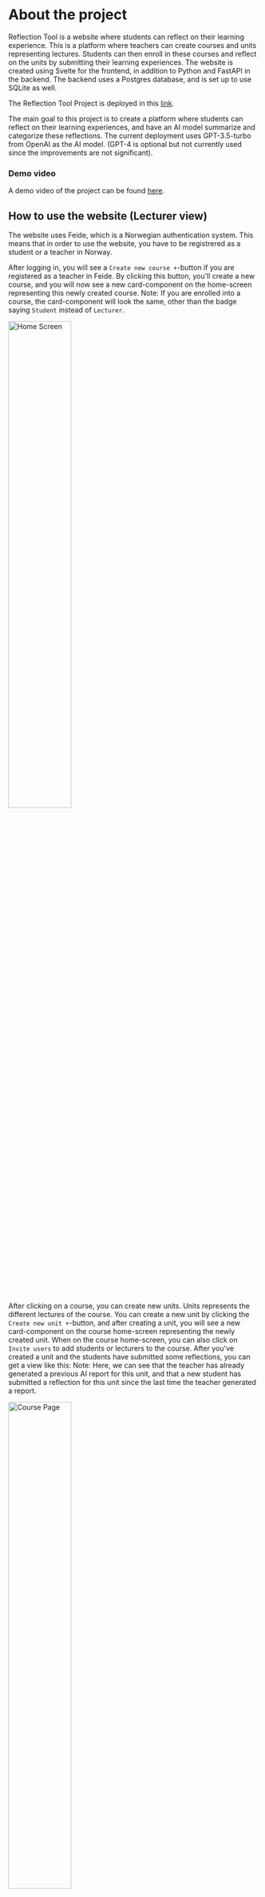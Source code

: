 # About the project

Reflection Tool is a website where students can reflect on their learning experience. This is a platform where teachers can create courses and units representing lectures. Students can then enroll in these courses and reflect on the units by submitting their learning experiences. The website is created using Svelte for the frontend, in addition to Python and FastAPI in the backend. The backend uses a Postgres database, and is set up to use SQLite as well.

The Reflection Tool Project is deployed in this [link](https://reflect.iik.ntnu.no/).

The main goal to this project is to create a platform where students can reflect on their learning experiences, and have an AI model summarize and categorize these reflections. The current deployment uses GPT-3.5-turbo from OpenAI as the AI model. (GPT-4 is optional but not currently used since the improvements are not significant).

### Demo video

A demo video of the project can be found [here](https://www.youtube.com/watch?v=Q0LlpVkIMfc).

## How to use the website (Lecturer view)

The website uses Feide, which is a Norwegian authentication system. This means that in order to use the website, you have to be registrered as a student or a teacher in Norway.

After logging in, you will see a `Create new course +`-button if you are registered as a teacher in Feide. By clicking this button, you'll create a new course, and you will now see a new card-component on the home-screen representing this newly created course. Note: If you are enrolled into a course, the card-component will look the same, other than the badge saying `Student` instead of `Lecturer`.

<img src="./docs/Pictures/applicationView/homeScreen.png" width="50%" alt="Home Screen" />

After clicking on a course, you can create new units. Units represents the different lectures of the course. You can create a new unit by clicking the `Create new unit +`-button, and after creating a unit, you will see a new card-component on the course home-screen representing the newly created unit. When on the course home-screen, you can also click on `Invite users` to add students or lecturers to the course. After you've created a unit and the students have submitted some reflections, you can get a view like this:
Note: Here, we can see that the teacher has already generated a previous AI report for this unit, and that a new student has submitted a reflection for this unit since the last time the teacher generated a report.

<img src="./docs/Pictures/applicationView/coursePage.png" width="50%" alt="Course Page" />

And when clicking on `View report`, you can get a page like this where you can generate and download the report.

<img src="./docs/Pictures/applicationView/unitPage.png" width="50%" alt="Unit Page" />

### How to use the website (Student view)

How to use the website as a student is visible [here](./docs/StudentView.md).

# Run the project

This app is split into 2 main parts:

1. Frontend ([Sveltekit](https://kit.svelte.dev/docs/introduction))
2. Backend in Python ([FastAPI](https://fastapi.tiangolo.com/) + [SqlAlchemy](https://docs.sqlalchemy.org) + [Postgres](https://www.postgresql.org/docs/) / [SQLite](https://www.sqlite.org/docs.html))

##### Requirements:

- [Docker](https://docs.docker.com/get-docker/) or [Python](https://www.python.org/downloads/) (v3.9) & [Sqlite](https://www.sqlite.org/download.html)
- [Node + npm](https://docs.npmjs.com/downloading-and-installing-node-js-and-npm)

## Backend

To set up the backend, you have to create a `.env`-file in the `backend`-folder based on the `.env.template`-file. For full documentation on how to set up the backend, see the [backend documentation](./backend/README.md).

After setup of enviroments you can run the following commands:

```bash
make dev
```

or if you are using Windows, you can run the following commands:

```bash
cd backend
docker-compose up --no-deps backend
```

## Frontend

To set up the frontend, you have to create a `.env`-file in the `frontend`-folder based on the `.env.template`-file. For full documentation on how to set up the frontend, see the [frontend documentation](./frontend/README.md).

After setup of enviroments you can run the following commands:

```bash
cd frontend
npm install
npm run dev
```

# Production deployment

For full documentation on how to deploy the project in production, see the [production documentation](./docs/Deployment.md).

# Libraries, frameworks and tech stack

## Frontend

- [Svelte](https://svelte.dev) - A modern frontend compiler that allows you to build high-performance web applications.
- [Vite](https://vitejs.dev) - A build tool that significantly improves the frontend development experience.
- [SvelteKit](https://kit.svelte.dev) - A framework for building server-side rendered applications with Svelte.
- [TypeScript](https://www.typescriptlang.org) - A typed superset of JavaScript that compiles to plain JavaScript, enhancing code quality and maintainability.
- [Tailwind CSS](https://tailwindcss.com) - A utility-first CSS framework for rapidly building custom designs.
- [PostCSS](https://postcss.org) - A tool for transforming CSS with JavaScript, used in this project to process Tailwind CSS.
- [Prettier](https://prettier.io) - An opinionated code formatter that supports many languages, ensuring consistent code style.
- [ESLint](https://eslint.org) - A static code analysis tool for identifying problematic patterns found in JavaScript code.
- [Cypress](https://www.cypress.io) - An end-to-end testing framework for anything that runs in a browser.
- [Vitest](https://vitest.dev) - A Vite-native test runner that is fast and lightweight, used for unit and integration testing.
- [Flowbite](https://flowbite.com) - A free and open-source Tailwind CSS component library that provides a set of components and templates.
- [Felte](https://felte.dev) - A form library for Svelte that is lightweight, fast, and easy to use.

## Backend

- [FastAPI](https://fastapi.tiangolo.com) - A modern, fast (high-performance) web framework for building APIs with Python 3.7+ based on standard Python type hints.
- [Uvicorn](https://www.uvicorn.org) - An ASGI server for Python, built on uvloop and httptools, providing lightning-fast asynchronous capabilities.
- [Pydantic](https://pydantic-docs.helpmanual.io) - A data validation and settings management using Python type annotations.
- [SQLAlchemy](https://www.sqlalchemy.org) - A SQL toolkit and Object-Relational Mapping (ORM) system for Python, providing a full suite of well-known enterprise-level persistence patterns.
- [SQLite](https://www.sqlite.org/index.html) - A C-language library that implements a small, fast, self-contained, high-reliability, full-featured SQL database engine.
- [PostgreSQL](https://www.postgresql.org) - A powerful, open source object-relational database system with over 30 years of active development.
- [Alembic](https://alembic.sqlalchemy.org) - A lightweight database migration tool for use with SQLAlchemy.
- [Jinja2](https://jinja.palletsprojects.com) - A modern and designer-friendly templating language for Python, modeled after Django’s templates.
- [Starlette](https://www.starlette.io) - A lightweight ASGI framework/toolkit, which is ideal for building high performance asyncio services.
- [Authlib](https://authlib.org) - A ready-to-use authentication library for OAuth, OAuth2, OpenID clients, and token servers.
- [OpenAI](https://beta.openai.com/docs) - An API that provides access to the GPT-3.5-turbo model, allowing for advanced natural language processing capabilities.

## Reverse Proxy

- [Traefik](https://doc.traefik.io/traefik) - A modern HTTP reverse proxy and load balancer that makes deploying microservices easy.

## Container

- [Docker](https://www.docker.com) - A platform for developing, shipping, and running applications in containers.

## CI/CD

- [GitLab CI/CD](https://docs.gitlab.com/ee/ci) - A continuous integration and continuous deployment tool built into GitLab that automates the testing and deployment of code changes.

# Run tests

To run tests, you have to set up the backend and frontend as described above. Then you can run the following commands:

### Backend:

```bash
make test-backend
```

Or if you are using Windows, you can run the following described in the Makefile [here](./Makefile)

### Frontend:

```bash
cd frontend
npm run test
```

### End-to-end tests:

To run end-to-end tests, you have to set up a `cypress.env.json`-file in the `frontend`-folder based on the `cypress.env.template.json`-file. 

Make sure that the backend and frontend is running. Note: This needs that the `.env`-file in the backend has `UID` and `EMAIL_USER` set to the correct values. And that `reflect.db` is newly created (delete the file and restart the backend).
Then you can run the following commands:

```bash
cd frontend
npx cypress run
```

# Sustainability and Accessibility

If you want to learn about the measures taken to make the project sustainable and accessible, you can read more about it [here](./docs/SustainabilityAccessibility.md).

# Architecture

If you want to learn about the architecture of the project, you can read more about it [here](./docs/Architecture.md).

# Contribution

The project is developed by students at NTNU. If you want to contribute to the project, you can read more about it [here](./docs/Contribution.md).

# Folder structure

The project is split into 2 main folders, `frontend` and `backend`. The frontend-folder contains all the frontend code, and the backend-folder contains all the backend code.

#### Root

    .
    ├── backend                 # Backend files
    ├── docs                    # Documentation files (pictures, documentation)
    ├── frontend                # Frontend files
    ├── docker-compose.yml      # docker-compose file. Used for running the project in docker
    ├── traefik.yaml            # Traefik file. Used as reverse proxy
    └── Makefile                # Makefile. Contains all the commands for running the backend

#### backend

**Only listing important files!**

    .
    ├── alembic.ini             # Alembic file.
    ├── Dockerfile              # Dockerfile. Used for building docker image.
    ├── Dockerfile.test         # Dockerfile for testing.
    ├── requirements.txt        # Requirements file. Contains all the python packages used in the project.
    │   ├── api                 # api folder. Contains main code.
            ├── crud.py                 # Crud methods. Functions for performing CRUD operations on database.
            ├── database.py             # Database file. Contains database setup, connection and session.
            ├── main.py                 # Main file. Contains all the routes for the API.
            ├── model.py                # Database model. Contains all the database models.
            ├── schemas.py              # Schemas. Contains all the schemas used for validating data sent between frontend and backend.
        │   └── utils               # Utils folder. Contains all the utility code.
                └── exceptions.py          # Exceptions, used to handle some exceptions.
    │   ├── prompting           # Prompting folder. Contains all the code for gpt prompting.
            ├── createCategories.py     # Create categories. Contains code for creating categories.
            ├── enforceUniqueCategories.py  # Enforce unique categories. Contains code for enforcing unique categories.
            ├── sort.py                # Sort. Contains code for sorting.
            ├── summary.py             # Summary. Contains code for summarizing.
            └── transformKeysToAnswers.py  # Transform keys to answers. Contains code for transforming keys to answers.
    │   ├── test                # Test folder. Contains all the tests for the project.
            ├── test_main.py            # Test main. Contains tests for the main file.
        │   └── openai                  # OpenAI folder. Contains all the code for openai testing.
                ├── test_createCategories.py           # Test create categories. Contains tests for creating categories.
                ├── test_enforceUniqueCategories.py    # Test enforce unique categories. Contains tests for enforcing unique categories.
                ├── test_sort.py                       # Test sort. Contains tests for sorting.
                ├── test_summary.py                    # Test summary. Contains tests for summary.
                └── test_transformKeysToAnswers.py     # Test transform keys to answers. Contains tests for transforming keys to answers.

#### Frontend

**Only listing important files!**

    .
    ├── src                     # Src folder. Contains all the source code.
    │   ├── lib                 # Lib folder. Contains utils.
            ├── components      # Components folder. Contains svelte components.
            │   └── ...         # Contains all the svelte components.
            ├── stores.ts       # Stores. Contains the svelte stores.
            └── validation.ts   # Validation. Contain validation methods used in forms.
    │   ├── routes              # Routes folder. Contains all the pages in the application.
        │    └── ...             # Contains all the pages in the application.
    │   └── types.d.ts          # Typescript types. Contains all the typescript types used in the project.
    ├── tests                   # Tests folder. Contains all the tests for the project. Playwright is used for testing.
    ├── dockerfile              # Dockerfile. Used for building docker image.
    ├── package-lock.json       # Package lock file. Contains all the node modules used in the project.
    ├── package.json            # Package.json.
    ├── playwright.config.ts    # Playwright config. Contains all the config for playwright.
    ├── svelte.config.js        # Svelte config. Contains all the config for svelte.
    ├── tailwind.config.cjs     # Tailwind config. Contains all the config for tailwind.
    ├── cyperess.config.ts      # Cypress config. Contains all the config for cypress.
    ├── static                  # Static folder. Contains all the static files.
    │   └──  ...                # Contains all the static files.
    ├── test                    # Test folder. Contains all the tests for the project. Cypress is used for testing.
    │   └── ...                 # Contains all the tests for the project.
    ├── cypress                 # Cypress folder. Contains all the cypress tests.
    │   └── ...                 # Contains all the cypress tests.
